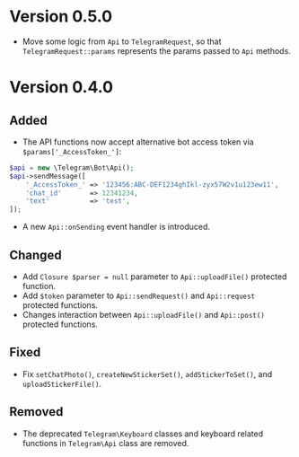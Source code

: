 # Version 0.5.0

- Move some logic from `Api` to `TelegramRequest`, so that `TelegramRequest::params` represents the params passed to `Api` methods.

# Version 0.4.0

## Added
- The API functions now accept alternative bot access token via `$params['_AccessToken_']`:
```php
$api = new \Telegram\Bot\Api();
$api->sendMessage([
    '_AccessToken_' => '123456:ABC-DEF1234ghIkl-zyx57W2v1u123ew11',
    'chat_id'       => 12341234,
    'text'          => 'test',
]);
```

- A new `Api::onSending` event handler is introduced.

## Changed
- Add `Closure $parser = null` parameter to `Api::uploadFile()` protected function.
- Add `$token` parameter to `Api::sendRequest()` and `Api::request` protected functions.
- Changes interaction between `Api::uploadFile()` and `Api::post()` protected functions.

## Fixed
- Fix `setChatPhoto()`, `createNewStickerSet()`, `addStickerToSet()`, and `uploadStickerFile()`.

## Removed
- The deprecated `Telegram\Keyboard` classes and keyboard related functions in `Telegram\Api` class are removed.
